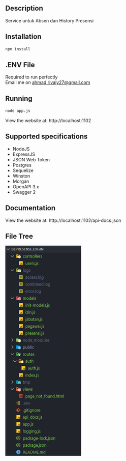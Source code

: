 ## Description
Service untuk Absen dan History Presensi

## Installation

```bash
npm install
```

## .ENV File
Required to run perfectly </br>
Email me on ahmad.rivaiy27@gmail.com

## Running

```bash
node app.js
```

View the website at: http://localhost:1102

## Supported specifications
- NodeJS
- ExpressJS
- JSON Web Token
- Postgres
- Sequelize
- Winston
- Morgan
- OpenAPI 3.x
- Swagger 2

## Documentation

View the website at: http://localhost:1102/api-docs.json

## File Tree

![Alt text](public/file-tree.PNG?raw=true "Title")